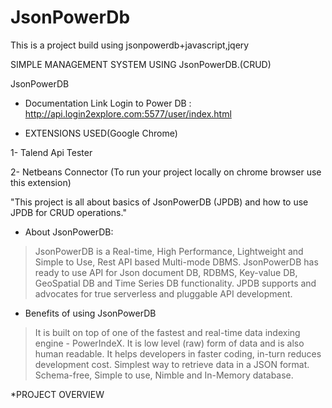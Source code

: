 # JsonPowerDb
This is a project build using jsonpowerdb+javascript,jqery

SIMPLE MANAGEMENT SYSTEM USING JsonPowerDB.(CRUD)

JsonPowerDB
* Documentation Link
Login to Power DB :  http://api.login2explore.com:5577/user/index.html

* EXTENSIONS USED(Google Chrome)

1- Talend Api Tester

2- Netbeans Connector  (To run your project locally on chrome browser use this extension)


"This project is all about basics of JsonPowerDB (JPDB) and how to use JPDB for CRUD operations."

* About JsonPowerDB:

> JsonPowerDB is a Real-time, High Performance, Lightweight and Simple to Use, Rest API based Multi-mode DBMS. JsonPowerDB has ready to use API for Json document DB, RDBMS, Key-value DB, GeoSpatial DB and Time Series DB functionality. JPDB supports and advocates for true serverless and pluggable API development.

* Benefits of using JsonPowerDB

>It is built on top of one of the fastest and real-time data indexing engine - PowerIndeX.
>It is low level (raw) form of data and is also human readable.
>It helps developers in faster coding, in-turn reduces development cost.
>Simplest way to retrieve data in a JSON format.
>Schema-free, Simple to use, Nimble and In-Memory database.

*PROJECT OVERVIEW



